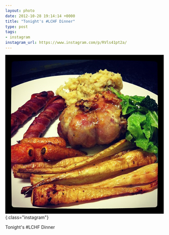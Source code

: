 ```yaml
---
layout: photo
date: 2012-10-28 19:14:14 +0000
title: "Tonight's #LCHF Dinner"
type: post
tags:
- instagram
instagram_url: https://www.instagram.com/p/RVls41pt2a/
---
```


![Instagram - RVls41pt2a](/img/RVls41pt2a.jpg){:class="instagram"}

Tonight's #LCHF Dinner
